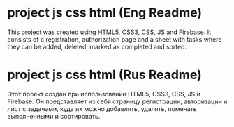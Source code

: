 # project js css html (Eng Readme)

This project was created using HTML5, CSS3, CSS, JS and Firebase. It consists of a registration, authorization page and a sheet with tasks where they can be added, deleted, marked as completed and sorted.


# project js css html (Rus Readme)

Этот проект создан при использовании HTML5, CSS3, CSS, JS и Firebase. Он представляет из себя страницу регистрации, авторизации и лист с задачами, куда их можно добавлять, удалять, помечать выполнениыми и сортировать.












